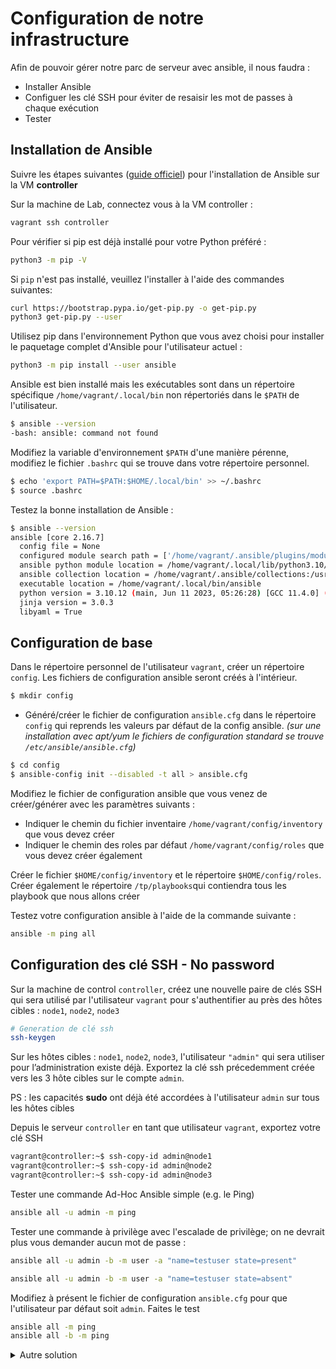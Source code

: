 # Configuration de notre infrastructure

Afin de pouvoir gérer notre parc de serveur avec ansible, il nous faudra :

* Installer Ansible
* Configuer les clé SSH pour éviter de resaisir les mot de passes à chaque exécution
* Tester

## Installation de Ansible

Suivre les étapes suivantes ([guide officiel](https://docs.ansible.com/ansible/latest/installation_guide/intro_installation.html#installing-and-upgrading-ansible-with-pip)) pour l'installation de Ansible sur la VM **controller**

Sur la machine de Lab, connectez vous à la VM controller :

```bash
vagrant ssh controller
```

Pour vérifier si pip est déjà installé pour votre Python préféré :
```bash
python3 -m pip -V
```

Si `pip` n'est pas installé, veuillez l'installer à l'aide des commandes suivantes:

```bash
curl https://bootstrap.pypa.io/get-pip.py -o get-pip.py
python3 get-pip.py --user
```

Utilisez pip dans l'environnement Python que vous avez choisi pour installer le paquetage complet d'Ansible pour l'utilisateur actuel :

```bash
python3 -m pip install --user ansible
```

Ansible est bien installé mais les exécutables sont dans un répertoire spécifique `/home/vagrant/.local/bin` non répertoriés dans le `$PATH` de l'utilisateur.

```bash
$ ansible --version
-bash: ansible: command not found
```

Modifiez la variable d'environnement `$PATH` d'une manière pérenne, modifiez le fichier `.bashrc` qui se trouve dans votre répertoire personnel.

```bash
$ echo 'export PATH=$PATH:$HOME/.local/bin' >> ~/.bashrc
$ source .bashrc
```

Testez la bonne installation de Ansible : 

```bash
$ ansible --version
ansible [core 2.16.7]
  config file = None
  configured module search path = ['/home/vagrant/.ansible/plugins/modules', '/usr/share/ansible/plugins/modules']
  ansible python module location = /home/vagrant/.local/lib/python3.10/site-packages/ansible
  ansible collection location = /home/vagrant/.ansible/collections:/usr/share/ansible/collections
  executable location = /home/vagrant/.local/bin/ansible
  python version = 3.10.12 (main, Jun 11 2023, 05:26:28) [GCC 11.4.0] (/usr/bin/python3)
  jinja version = 3.0.3
  libyaml = True
```


## Configuration de base

Dans le répertoire personnel de l'utilisateur `vagrant`, créer un répertoire `config`. Les fichiers de configuration ansible seront créés à l'intérieur.

```bash
$ mkdir config
```

- Généré/créer le fichier de configuration `ansible.cfg` dans le répertoire `config` qui reprends les valeurs par défaut de la config ansible. _(sur une installation avec apt/yum le fichiers de configuration standard se trouve `/etc/ansible/ansible.cfg`)_


```bash
$ cd config
$ ansible-config init --disabled -t all > ansible.cfg 
```


Modifiez le fichier de configuration ansible que vous venez de créer/générer avec les paramètres suivants :

* Indiquer le chemin du fichier inventaire `/home/vagrant/config/inventory` que vous devez créer
* Indiquer le chemin des roles par défaut `/home/vagrant/config/roles` que vous devez créer également

Créer le fichier `$HOME/config/inventory` et le répertoire `$HOME/config/roles`.
Créer également le répertoire `/tp/playbooks`qui contiendra tous les playbook que nous allons créer

Testez votre configuration ansible à l'aide de la commande suivante : 

```bash
ansible -m ping all
```

## Configuration des clé SSH - No password

Sur la machine de control `controller`, créez une nouvelle paire de clés SSH qui sera utilisé par l'utilisateur `vagrant` pour s'authentifier au près des hôtes cibles : `node1`, `node2`, `node3`

```bash
# Generation de clé ssh
ssh-keygen
```

Sur les hôtes cibles : `node1`, `node2`, `node3`,  l'utilisateur `"admin"` qui sera utiliser pour l’administration existe déjà. Exportez la clé ssh précedemment créée vers les 3 hôte cibles sur le compte `admin`.

PS : les capacités **sudo** ont déjà été accordées à l'utilisateur `admin` sur tous les hôtes cibles

Depuis le serveur `controller` en tant que utilisateur `vagrant`, exportez votre clé SSH

```bash
vagrant@controller:~$ ssh-copy-id admin@node1
vagrant@controller:~$ ssh-copy-id admin@node2
vagrant@controller:~$ ssh-copy-id admin@node3
```

Tester une commande Ad-Hoc Ansible simple (e.g. le Ping)

```bash
ansible all -u admin -m ping
```

Tester une commande à privilège avec l'escalade de privilège; on ne devrait plus vous demander aucun mot de passe : 

```bash
ansible all -u admin -b -m user -a "name=testuser state=present"
```

```bash
ansible all -u admin -b -m user -a "name=testuser state=absent"
```

Modifiez à présent le fichier de configuration `ansible.cfg` pour que l'utilisateur par défaut soit `admin`. Faites le test

```bash
ansible all -m ping
ansible all -b -m ping
```

<details><summary> Autre solution </summary>

Dans un parc de dizaine, voir de centaines de serveurs il est plus judicieux de simplifier les étapes précendentes. On peut le faire de plusiseurs manières:

- Lors de la création des hôtes cibles, créer un utilisateur `admin` et mettre dans le fichier `~/.ssh/authorized_keys` la clé ou les clés publics de/des administrateurs. _(la methode la plus judicieuse)_
- Lors de la création des hôtes cibles, utiliser l'utilisateur par défaut `root` connaissant son mot de passe pour faire la configuration de l'utilisateur d'administration Ansible. Les commandes suivante montrent comment on peut le faire directement à partir de la machine `controller` sans passer serveur par serveur.

```bash
ansible all -u root -m user -a "name=admin state=present"
```

Exportation de notre clé Publique vers les hôtes administrés

```bash
ansible all -u root -m authorized_key -a "user=admin state=present key='{{ lookup('file', '/home/vagrant/.ssh/id_rsa.pub') }}'"
```

Modification du fichier `"/etc/sudoers"` afin que l’escalade de privilège ne requiert pas de mot de passe

```bash
ansible all -u root -m lineinfile -a "path=/etc/sudoers insertafter='^root' line='admin    ALL=(ALL)      NOPASSWD:ALL'"
```

Tester une commande à privilège avec l'escalade de privilège; on ne devrait plus vous demander aucun mot de passe : 

```bash
ansible all -u admin -b -m user -a "name=testuser state=present"
```

```bash
ansible all -u admin -b -m user -a "name=testuser state=absent"
```

</details>

